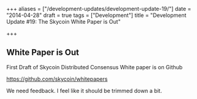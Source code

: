 +++
aliases = ["/development-updates/development-update-19/"]
date = "2014-04-28"
draft = true
tags = ["Development"]
title = "Development Update #19: The Skycoin White Paper is Out"

+++
## White Paper is Out

First Draft of Skycoin Distributed Consensus White paper is on Github

https://github.com/skycoin/whitepapers

We need feedback. I feel like it should be trimmed down a bit.